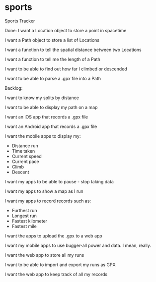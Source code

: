 sports
======

Sports Tracker

Done:
I want a Location object to store a point in spacetime

I want a Path object to store a list of Locations

I want a function to tell the spatial distance between two Locations

I want a function to tell me the length of a Path

I want to be able to find out how far I climbed or descended

I want to be able to parse a .gpx file into a Path

Backlog:

I want to know my splits by distance

I want to be able to display my path on a map

I want an iOS app that records a .gpx file

I want an Android app that records a .gpx file

I want the mobile apps to display my:
 - Distance run
 - Time taken
 - Current speed
 - Current pace
 - Climb
 - Descent

I want my apps to be able to pause - stop taking data

I want my apps to show a map as I run

I want my apps to record records such as:
 - Furthest run
 - Longest run
 - Fastest kilometer
 - Fastest mile

I want the apps to upload the .gpx to a web app

I want my mobile apps to use bugger-all power and data. I mean, really.

I want the web app to store all my runs

I want to be able to import and export my runs as GPX

I want the web app to keep track of all my records
